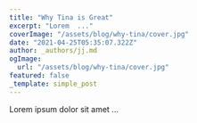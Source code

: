 ```yaml
---
title: "Why Tina is Great"
excerpt: "Lorem  ..."
coverImage: "/assets/blog/why-tina/cover.jpg"
date: "2021-04-25T05:35:07.322Z"
author: _authors/jj.md
ogImage:
  url: "/assets/blog/why-tina/cover.jpg"
featured: false
_template: simple_post
---
```


Lorem ipsum dolor sit amet ...
